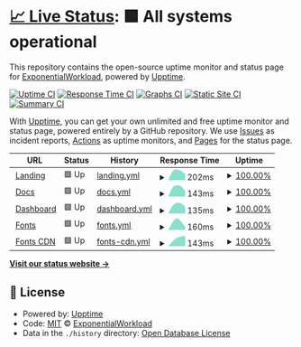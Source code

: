 # [📈 Live Status](https://gh.expo.moe): <!--live status--> **🟩 All systems operational**

This repository contains the open-source uptime monitor and status page for [ExponentialWorkload](https://Exponential-Workload.github.io/), powered by [Upptime](https://github.com/upptime/upptime).

[![Uptime CI](https://github.com/Exponential-Workload/personal-nexus-uptime-monitor/workflows/Uptime%20CI/badge.svg)](https://github.com/Exponential-Workload/personal-nexus-uptime-monitor/actions?query=workflow%3A%22Uptime+CI%22)
[![Response Time CI](https://github.com/Exponential-Workload/personal-nexus-uptime-monitor/workflows/Response%20Time%20CI/badge.svg)](https://github.com/Exponential-Workload/personal-nexus-uptime-monitor/actions?query=workflow%3A%22Response+Time+CI%22)
[![Graphs CI](https://github.com/Exponential-Workload/personal-nexus-uptime-monitor/workflows/Graphs%20CI/badge.svg)](https://github.com/Exponential-Workload/personal-nexus-uptime-monitor/actions?query=workflow%3A%22Graphs+CI%22)
[![Static Site CI](https://github.com/Exponential-Workload/personal-nexus-uptime-monitor/workflows/Static%20Site%20CI/badge.svg)](https://github.com/Exponential-Workload/personal-nexus-uptime-monitor/actions?query=workflow%3A%22Static+Site+CI%22)
[![Summary CI](https://github.com/Exponential-Workload/personal-nexus-uptime-monitor/workflows/Summary%20CI/badge.svg)](https://github.com/Exponential-Workload/personal-nexus-uptime-monitor/actions?query=workflow%3A%22Summary+CI%22)

With [Upptime](https://upptime.js.org), you can get your own unlimited and free uptime monitor and status page, powered entirely by a GitHub repository. We use [Issues](https://github.com/Exponential-Workload/personal-nexus-uptime-monitor/issues) as incident reports, [Actions](https://github.com/Exponential-Workload/personal-nexus-uptime-monitor/actions) as uptime monitors, and [Pages](https://gh.expo.moe) for the status page.

<!--start: status pages-->
<!-- This summary is generated by Upptime (https://github.com/upptime/upptime) -->
<!-- Do not edit this manually, your changes will be overwritten -->
<!-- prettier-ignore -->
| URL | Status | History | Response Time | Uptime |
| --- | ------ | ------- | ------------- | ------ |
| <img alt="" src="https://icons.duckduckgo.com/ip3/nexuspipe.com.ico" height="13"> [Landing](https://nexuspipe.com) | 🟩 Up | [landing.yml](https://github.com/ignore-me-lol/personal-nexus-uptime-monitor/commits/HEAD/history/landing.yml) | <details><summary><img alt="Response time graph" src="./graphs/landing/response-time-week.png" height="20"> 202ms</summary><br><a href="https://nup.expo.moe/history/landing"><img alt="Response time 202" src="https://img.shields.io/endpoint?url=https%3A%2F%2Fraw.githubusercontent.com%2Fignore-me-lol%2Fpersonal-nexus-uptime-monitor%2FHEAD%2Fapi%2Flanding%2Fresponse-time.json"></a><br><a href="https://nup.expo.moe/history/landing"><img alt="24-hour response time 202" src="https://img.shields.io/endpoint?url=https%3A%2F%2Fraw.githubusercontent.com%2Fignore-me-lol%2Fpersonal-nexus-uptime-monitor%2FHEAD%2Fapi%2Flanding%2Fresponse-time-day.json"></a><br><a href="https://nup.expo.moe/history/landing"><img alt="7-day response time 202" src="https://img.shields.io/endpoint?url=https%3A%2F%2Fraw.githubusercontent.com%2Fignore-me-lol%2Fpersonal-nexus-uptime-monitor%2FHEAD%2Fapi%2Flanding%2Fresponse-time-week.json"></a><br><a href="https://nup.expo.moe/history/landing"><img alt="30-day response time 202" src="https://img.shields.io/endpoint?url=https%3A%2F%2Fraw.githubusercontent.com%2Fignore-me-lol%2Fpersonal-nexus-uptime-monitor%2FHEAD%2Fapi%2Flanding%2Fresponse-time-month.json"></a><br><a href="https://nup.expo.moe/history/landing"><img alt="1-year response time 202" src="https://img.shields.io/endpoint?url=https%3A%2F%2Fraw.githubusercontent.com%2Fignore-me-lol%2Fpersonal-nexus-uptime-monitor%2FHEAD%2Fapi%2Flanding%2Fresponse-time-year.json"></a></details> | <details><summary><a href="https://nup.expo.moe/history/landing">100.00%</a></summary><a href="https://nup.expo.moe/history/landing"><img alt="All-time uptime 100.00%" src="https://img.shields.io/endpoint?url=https%3A%2F%2Fraw.githubusercontent.com%2Fignore-me-lol%2Fpersonal-nexus-uptime-monitor%2FHEAD%2Fapi%2Flanding%2Fuptime.json"></a><br><a href="https://nup.expo.moe/history/landing"><img alt="24-hour uptime 100.00%" src="https://img.shields.io/endpoint?url=https%3A%2F%2Fraw.githubusercontent.com%2Fignore-me-lol%2Fpersonal-nexus-uptime-monitor%2FHEAD%2Fapi%2Flanding%2Fuptime-day.json"></a><br><a href="https://nup.expo.moe/history/landing"><img alt="7-day uptime 100.00%" src="https://img.shields.io/endpoint?url=https%3A%2F%2Fraw.githubusercontent.com%2Fignore-me-lol%2Fpersonal-nexus-uptime-monitor%2FHEAD%2Fapi%2Flanding%2Fuptime-week.json"></a><br><a href="https://nup.expo.moe/history/landing"><img alt="30-day uptime 100.00%" src="https://img.shields.io/endpoint?url=https%3A%2F%2Fraw.githubusercontent.com%2Fignore-me-lol%2Fpersonal-nexus-uptime-monitor%2FHEAD%2Fapi%2Flanding%2Fuptime-month.json"></a><br><a href="https://nup.expo.moe/history/landing"><img alt="1-year uptime 100.00%" src="https://img.shields.io/endpoint?url=https%3A%2F%2Fraw.githubusercontent.com%2Fignore-me-lol%2Fpersonal-nexus-uptime-monitor%2FHEAD%2Fapi%2Flanding%2Fuptime-year.json"></a></details>
| <img alt="" src="https://icons.duckduckgo.com/ip3/docs.nexuspipe.com.ico" height="13"> [Docs](https://docs.nexuspipe.com) | 🟩 Up | [docs.yml](https://github.com/ignore-me-lol/personal-nexus-uptime-monitor/commits/HEAD/history/docs.yml) | <details><summary><img alt="Response time graph" src="./graphs/docs/response-time-week.png" height="20"> 143ms</summary><br><a href="https://nup.expo.moe/history/docs"><img alt="Response time 143" src="https://img.shields.io/endpoint?url=https%3A%2F%2Fraw.githubusercontent.com%2Fignore-me-lol%2Fpersonal-nexus-uptime-monitor%2FHEAD%2Fapi%2Fdocs%2Fresponse-time.json"></a><br><a href="https://nup.expo.moe/history/docs"><img alt="24-hour response time 143" src="https://img.shields.io/endpoint?url=https%3A%2F%2Fraw.githubusercontent.com%2Fignore-me-lol%2Fpersonal-nexus-uptime-monitor%2FHEAD%2Fapi%2Fdocs%2Fresponse-time-day.json"></a><br><a href="https://nup.expo.moe/history/docs"><img alt="7-day response time 143" src="https://img.shields.io/endpoint?url=https%3A%2F%2Fraw.githubusercontent.com%2Fignore-me-lol%2Fpersonal-nexus-uptime-monitor%2FHEAD%2Fapi%2Fdocs%2Fresponse-time-week.json"></a><br><a href="https://nup.expo.moe/history/docs"><img alt="30-day response time 143" src="https://img.shields.io/endpoint?url=https%3A%2F%2Fraw.githubusercontent.com%2Fignore-me-lol%2Fpersonal-nexus-uptime-monitor%2FHEAD%2Fapi%2Fdocs%2Fresponse-time-month.json"></a><br><a href="https://nup.expo.moe/history/docs"><img alt="1-year response time 143" src="https://img.shields.io/endpoint?url=https%3A%2F%2Fraw.githubusercontent.com%2Fignore-me-lol%2Fpersonal-nexus-uptime-monitor%2FHEAD%2Fapi%2Fdocs%2Fresponse-time-year.json"></a></details> | <details><summary><a href="https://nup.expo.moe/history/docs">100.00%</a></summary><a href="https://nup.expo.moe/history/docs"><img alt="All-time uptime 100.00%" src="https://img.shields.io/endpoint?url=https%3A%2F%2Fraw.githubusercontent.com%2Fignore-me-lol%2Fpersonal-nexus-uptime-monitor%2FHEAD%2Fapi%2Fdocs%2Fuptime.json"></a><br><a href="https://nup.expo.moe/history/docs"><img alt="24-hour uptime 100.00%" src="https://img.shields.io/endpoint?url=https%3A%2F%2Fraw.githubusercontent.com%2Fignore-me-lol%2Fpersonal-nexus-uptime-monitor%2FHEAD%2Fapi%2Fdocs%2Fuptime-day.json"></a><br><a href="https://nup.expo.moe/history/docs"><img alt="7-day uptime 100.00%" src="https://img.shields.io/endpoint?url=https%3A%2F%2Fraw.githubusercontent.com%2Fignore-me-lol%2Fpersonal-nexus-uptime-monitor%2FHEAD%2Fapi%2Fdocs%2Fuptime-week.json"></a><br><a href="https://nup.expo.moe/history/docs"><img alt="30-day uptime 100.00%" src="https://img.shields.io/endpoint?url=https%3A%2F%2Fraw.githubusercontent.com%2Fignore-me-lol%2Fpersonal-nexus-uptime-monitor%2FHEAD%2Fapi%2Fdocs%2Fuptime-month.json"></a><br><a href="https://nup.expo.moe/history/docs"><img alt="1-year uptime 100.00%" src="https://img.shields.io/endpoint?url=https%3A%2F%2Fraw.githubusercontent.com%2Fignore-me-lol%2Fpersonal-nexus-uptime-monitor%2FHEAD%2Fapi%2Fdocs%2Fuptime-year.json"></a></details>
| <img alt="" src="https://icons.duckduckgo.com/ip3/dash.nexuspipe.com.ico" height="13"> [Dashboard](https://dash.nexuspipe.com) | 🟩 Up | [dashboard.yml](https://github.com/ignore-me-lol/personal-nexus-uptime-monitor/commits/HEAD/history/dashboard.yml) | <details><summary><img alt="Response time graph" src="./graphs/dashboard/response-time-week.png" height="20"> 135ms</summary><br><a href="https://nup.expo.moe/history/dashboard"><img alt="Response time 135" src="https://img.shields.io/endpoint?url=https%3A%2F%2Fraw.githubusercontent.com%2Fignore-me-lol%2Fpersonal-nexus-uptime-monitor%2FHEAD%2Fapi%2Fdashboard%2Fresponse-time.json"></a><br><a href="https://nup.expo.moe/history/dashboard"><img alt="24-hour response time 135" src="https://img.shields.io/endpoint?url=https%3A%2F%2Fraw.githubusercontent.com%2Fignore-me-lol%2Fpersonal-nexus-uptime-monitor%2FHEAD%2Fapi%2Fdashboard%2Fresponse-time-day.json"></a><br><a href="https://nup.expo.moe/history/dashboard"><img alt="7-day response time 135" src="https://img.shields.io/endpoint?url=https%3A%2F%2Fraw.githubusercontent.com%2Fignore-me-lol%2Fpersonal-nexus-uptime-monitor%2FHEAD%2Fapi%2Fdashboard%2Fresponse-time-week.json"></a><br><a href="https://nup.expo.moe/history/dashboard"><img alt="30-day response time 135" src="https://img.shields.io/endpoint?url=https%3A%2F%2Fraw.githubusercontent.com%2Fignore-me-lol%2Fpersonal-nexus-uptime-monitor%2FHEAD%2Fapi%2Fdashboard%2Fresponse-time-month.json"></a><br><a href="https://nup.expo.moe/history/dashboard"><img alt="1-year response time 135" src="https://img.shields.io/endpoint?url=https%3A%2F%2Fraw.githubusercontent.com%2Fignore-me-lol%2Fpersonal-nexus-uptime-monitor%2FHEAD%2Fapi%2Fdashboard%2Fresponse-time-year.json"></a></details> | <details><summary><a href="https://nup.expo.moe/history/dashboard">100.00%</a></summary><a href="https://nup.expo.moe/history/dashboard"><img alt="All-time uptime 100.00%" src="https://img.shields.io/endpoint?url=https%3A%2F%2Fraw.githubusercontent.com%2Fignore-me-lol%2Fpersonal-nexus-uptime-monitor%2FHEAD%2Fapi%2Fdashboard%2Fuptime.json"></a><br><a href="https://nup.expo.moe/history/dashboard"><img alt="24-hour uptime 100.00%" src="https://img.shields.io/endpoint?url=https%3A%2F%2Fraw.githubusercontent.com%2Fignore-me-lol%2Fpersonal-nexus-uptime-monitor%2FHEAD%2Fapi%2Fdashboard%2Fuptime-day.json"></a><br><a href="https://nup.expo.moe/history/dashboard"><img alt="7-day uptime 100.00%" src="https://img.shields.io/endpoint?url=https%3A%2F%2Fraw.githubusercontent.com%2Fignore-me-lol%2Fpersonal-nexus-uptime-monitor%2FHEAD%2Fapi%2Fdashboard%2Fuptime-week.json"></a><br><a href="https://nup.expo.moe/history/dashboard"><img alt="30-day uptime 100.00%" src="https://img.shields.io/endpoint?url=https%3A%2F%2Fraw.githubusercontent.com%2Fignore-me-lol%2Fpersonal-nexus-uptime-monitor%2FHEAD%2Fapi%2Fdashboard%2Fuptime-month.json"></a><br><a href="https://nup.expo.moe/history/dashboard"><img alt="1-year uptime 100.00%" src="https://img.shields.io/endpoint?url=https%3A%2F%2Fraw.githubusercontent.com%2Fignore-me-lol%2Fpersonal-nexus-uptime-monitor%2FHEAD%2Fapi%2Fdashboard%2Fuptime-year.json"></a></details>
| <img alt="" src="https://icons.duckduckgo.com/ip3/fonts.nexuspipe.com.ico" height="13"> [Fonts](https://fonts.nexuspipe.com) | 🟩 Up | [fonts.yml](https://github.com/ignore-me-lol/personal-nexus-uptime-monitor/commits/HEAD/history/fonts.yml) | <details><summary><img alt="Response time graph" src="./graphs/fonts/response-time-week.png" height="20"> 160ms</summary><br><a href="https://nup.expo.moe/history/fonts"><img alt="Response time 160" src="https://img.shields.io/endpoint?url=https%3A%2F%2Fraw.githubusercontent.com%2Fignore-me-lol%2Fpersonal-nexus-uptime-monitor%2FHEAD%2Fapi%2Ffonts%2Fresponse-time.json"></a><br><a href="https://nup.expo.moe/history/fonts"><img alt="24-hour response time 160" src="https://img.shields.io/endpoint?url=https%3A%2F%2Fraw.githubusercontent.com%2Fignore-me-lol%2Fpersonal-nexus-uptime-monitor%2FHEAD%2Fapi%2Ffonts%2Fresponse-time-day.json"></a><br><a href="https://nup.expo.moe/history/fonts"><img alt="7-day response time 160" src="https://img.shields.io/endpoint?url=https%3A%2F%2Fraw.githubusercontent.com%2Fignore-me-lol%2Fpersonal-nexus-uptime-monitor%2FHEAD%2Fapi%2Ffonts%2Fresponse-time-week.json"></a><br><a href="https://nup.expo.moe/history/fonts"><img alt="30-day response time 160" src="https://img.shields.io/endpoint?url=https%3A%2F%2Fraw.githubusercontent.com%2Fignore-me-lol%2Fpersonal-nexus-uptime-monitor%2FHEAD%2Fapi%2Ffonts%2Fresponse-time-month.json"></a><br><a href="https://nup.expo.moe/history/fonts"><img alt="1-year response time 160" src="https://img.shields.io/endpoint?url=https%3A%2F%2Fraw.githubusercontent.com%2Fignore-me-lol%2Fpersonal-nexus-uptime-monitor%2FHEAD%2Fapi%2Ffonts%2Fresponse-time-year.json"></a></details> | <details><summary><a href="https://nup.expo.moe/history/fonts">100.00%</a></summary><a href="https://nup.expo.moe/history/fonts"><img alt="All-time uptime 100.00%" src="https://img.shields.io/endpoint?url=https%3A%2F%2Fraw.githubusercontent.com%2Fignore-me-lol%2Fpersonal-nexus-uptime-monitor%2FHEAD%2Fapi%2Ffonts%2Fuptime.json"></a><br><a href="https://nup.expo.moe/history/fonts"><img alt="24-hour uptime 100.00%" src="https://img.shields.io/endpoint?url=https%3A%2F%2Fraw.githubusercontent.com%2Fignore-me-lol%2Fpersonal-nexus-uptime-monitor%2FHEAD%2Fapi%2Ffonts%2Fuptime-day.json"></a><br><a href="https://nup.expo.moe/history/fonts"><img alt="7-day uptime 100.00%" src="https://img.shields.io/endpoint?url=https%3A%2F%2Fraw.githubusercontent.com%2Fignore-me-lol%2Fpersonal-nexus-uptime-monitor%2FHEAD%2Fapi%2Ffonts%2Fuptime-week.json"></a><br><a href="https://nup.expo.moe/history/fonts"><img alt="30-day uptime 100.00%" src="https://img.shields.io/endpoint?url=https%3A%2F%2Fraw.githubusercontent.com%2Fignore-me-lol%2Fpersonal-nexus-uptime-monitor%2FHEAD%2Fapi%2Ffonts%2Fuptime-month.json"></a><br><a href="https://nup.expo.moe/history/fonts"><img alt="1-year uptime 100.00%" src="https://img.shields.io/endpoint?url=https%3A%2F%2Fraw.githubusercontent.com%2Fignore-me-lol%2Fpersonal-nexus-uptime-monitor%2FHEAD%2Fapi%2Ffonts%2Fuptime-year.json"></a></details>
| <img alt="" src="https://icons.duckduckgo.com/ip3/fonts-cdn.nexuspipe.com.ico" height="13"> [Fonts CDN](https://fonts-cdn.nexuspipe.com) | 🟩 Up | [fonts-cdn.yml](https://github.com/ignore-me-lol/personal-nexus-uptime-monitor/commits/HEAD/history/fonts-cdn.yml) | <details><summary><img alt="Response time graph" src="./graphs/fonts-cdn/response-time-week.png" height="20"> 143ms</summary><br><a href="https://nup.expo.moe/history/fonts-cdn"><img alt="Response time 143" src="https://img.shields.io/endpoint?url=https%3A%2F%2Fraw.githubusercontent.com%2Fignore-me-lol%2Fpersonal-nexus-uptime-monitor%2FHEAD%2Fapi%2Ffonts-cdn%2Fresponse-time.json"></a><br><a href="https://nup.expo.moe/history/fonts-cdn"><img alt="24-hour response time 143" src="https://img.shields.io/endpoint?url=https%3A%2F%2Fraw.githubusercontent.com%2Fignore-me-lol%2Fpersonal-nexus-uptime-monitor%2FHEAD%2Fapi%2Ffonts-cdn%2Fresponse-time-day.json"></a><br><a href="https://nup.expo.moe/history/fonts-cdn"><img alt="7-day response time 143" src="https://img.shields.io/endpoint?url=https%3A%2F%2Fraw.githubusercontent.com%2Fignore-me-lol%2Fpersonal-nexus-uptime-monitor%2FHEAD%2Fapi%2Ffonts-cdn%2Fresponse-time-week.json"></a><br><a href="https://nup.expo.moe/history/fonts-cdn"><img alt="30-day response time 143" src="https://img.shields.io/endpoint?url=https%3A%2F%2Fraw.githubusercontent.com%2Fignore-me-lol%2Fpersonal-nexus-uptime-monitor%2FHEAD%2Fapi%2Ffonts-cdn%2Fresponse-time-month.json"></a><br><a href="https://nup.expo.moe/history/fonts-cdn"><img alt="1-year response time 143" src="https://img.shields.io/endpoint?url=https%3A%2F%2Fraw.githubusercontent.com%2Fignore-me-lol%2Fpersonal-nexus-uptime-monitor%2FHEAD%2Fapi%2Ffonts-cdn%2Fresponse-time-year.json"></a></details> | <details><summary><a href="https://nup.expo.moe/history/fonts-cdn">100.00%</a></summary><a href="https://nup.expo.moe/history/fonts-cdn"><img alt="All-time uptime 100.00%" src="https://img.shields.io/endpoint?url=https%3A%2F%2Fraw.githubusercontent.com%2Fignore-me-lol%2Fpersonal-nexus-uptime-monitor%2FHEAD%2Fapi%2Ffonts-cdn%2Fuptime.json"></a><br><a href="https://nup.expo.moe/history/fonts-cdn"><img alt="24-hour uptime 100.00%" src="https://img.shields.io/endpoint?url=https%3A%2F%2Fraw.githubusercontent.com%2Fignore-me-lol%2Fpersonal-nexus-uptime-monitor%2FHEAD%2Fapi%2Ffonts-cdn%2Fuptime-day.json"></a><br><a href="https://nup.expo.moe/history/fonts-cdn"><img alt="7-day uptime 100.00%" src="https://img.shields.io/endpoint?url=https%3A%2F%2Fraw.githubusercontent.com%2Fignore-me-lol%2Fpersonal-nexus-uptime-monitor%2FHEAD%2Fapi%2Ffonts-cdn%2Fuptime-week.json"></a><br><a href="https://nup.expo.moe/history/fonts-cdn"><img alt="30-day uptime 100.00%" src="https://img.shields.io/endpoint?url=https%3A%2F%2Fraw.githubusercontent.com%2Fignore-me-lol%2Fpersonal-nexus-uptime-monitor%2FHEAD%2Fapi%2Ffonts-cdn%2Fuptime-month.json"></a><br><a href="https://nup.expo.moe/history/fonts-cdn"><img alt="1-year uptime 100.00%" src="https://img.shields.io/endpoint?url=https%3A%2F%2Fraw.githubusercontent.com%2Fignore-me-lol%2Fpersonal-nexus-uptime-monitor%2FHEAD%2Fapi%2Ffonts-cdn%2Fuptime-year.json"></a></details>

<!--end: status pages-->

[**Visit our status website →**](https://gh.expo.moe)

## 📄 License

- Powered by: [Upptime](https://github.com/upptime/upptime)
- Code: [MIT](./LICENSE) © [ExponentialWorkload](https://Exponential-Workload.github.io/)
- Data in the `./history` directory: [Open Database License](https://opendatacommons.org/licenses/odbl/1-0/)

